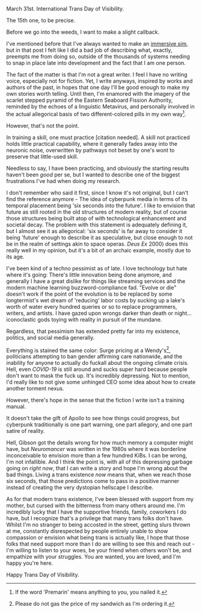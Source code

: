 <!--
.. title: Six Seconds
.. slug: six-seconds
.. date: 2024-03-31 18:00:00 UTC-04:00
.. tags: tdov
.. category: personal
.. previewimage: /images/paradiso.jpg
.. description: Musing on the perils of writing speculative fiction, in the context of primarily being trans, but also some tech and politics
.. type: text
-->


March 31st. International Trans Day of Visibility. 

The 15th one, to be precise. 

Before we go into the weeds, I want to make a slight callback.

I've mentioned before that I've always wanted to make an [immersive sim](https://blog.autumnrain.cc/posts/encroaching-darkness/), but in that post I felt like I did a bad job of describing what, exactly, preempts me from doing so, outside of the thousands of systems needing to snap in place late into development and the fact that I am one person. 

The fact of the matter is that I'm not a great writer. I feel I have no writing voice, especially not for fiction. Yet, I write anyways, inspired by works and authors of the past, in hopes that one day I'll be good enough to make my own stories worth telling. Until then, I'm enamored with the imagery of the scarlet stepped pyramid of the Eastern Seaboard Fission Authority, reminded by the echoes of a linguistic Metavirus, and personally involved in the actual allegorical basis of two different-colored pills in my own way[^1]. 

<!-- TEASER_END -->

However, that's not the point.

In training a skill, one must practice [citation needed]. A skill not practiced holds little practical capability, where it generally fades away into the neuronic noise, overwritten by pathways not beset by one's wont to preserve that little-used skill. 

Needless to say, I have been practicing, and obviously the starting results haven't been *good* per se, but I wanted to describe one of the biggest frustrations I've had when doing my research.

I don't remember who said it first, since I know it's not original, but I can't find the reference anymore - The idea of cyberpunk media in terms of its temporal placement being 'six seconds into the future'. 
I like to envision that future as still rooted in the old structures of modern reality, but of course those structures being built atop of with technological enhancement and societal decay. The problem with this statement is adequately defining it, but I almost see it as allegorical: 'six seconds' is far away to consider it being 'future' enough to describe it as speculative, but close enough to not be in the realm of settings akin to space operas. *Deus Ex* 2000) does this really well in my opinion, but it's a bit of an archaic example, mostly due to its age.

I've been kind of a techno pessimist as of late. I love technology but hate where it's going: There's little innovation being done anymore, and generally I have a great dislike for things like streaming services and the modern machine learning buzzword-compliance fad. "Evolve or die" doesn't work if the point of the evolution is to be replaced by some longtermist's wet dream of 'reducing' labor costs by sucking up a lake's worth of water every hundred queries or so to replace programmers, writers, and artists. I have gazed upon wrongs darker than death or night... iconoclastic gods toying with reality in pursuit of the mundane.

Regardless, that pessimism has extended pretty far into my existence, politics, and social media generally. 

Everything is stained the same color: Surge pricing at a Wendy's[^2], politicians attempting to ban gender affirming care nationwide, and the inability for anyone to actually do fuckall about the ongoing climate crisis.
Hell, even *COVID-19* is still around and sucks super hard because people don't want to mask the fuck up. It's incredibly depressing. Not to mention, I'd really like to not give some unhinged CEO some idea about how to create another torment nexus.

However, there's hope in the sense that the fiction I write isn't a training manual. 

It doesn't take the gift of Apollo to see how things could progress, but cyberpunk traditionally is one part warning, one part allegory, and one part satire of reality.

Hell, Gibson got the details wrong for how much memory a computer might have, but *Neuromancer* was written in the 1980s where it was borderline inconceivable to envision more than a few hundred KiBs. I can be wrong, I'm not infallible. And I think the point is, with all of this depressing garbage going on *right now*, that I can write a story and hope I'm wrong about the bad things. Living a trans existence *now* means that, when we reach those six seconds, that those predictions come to pass in a positive manner instead of creating the very dystopian hellscape I describe. 

As for that modern trans existence, I've been blessed with support from my mother, but cursed with the bitterness from many others around me. I'm incredibly lucky that I have the supportive friends, family, coworkers I do have, but I recognize that's a privilege that many trans folks don't have. Whilst I'm no stranger to being accosted in the street, getting slurs thrown at me, constantly disrespected by people entirely unable to show compassion or envision what being trans is actually like, I hope that those folks that need support more than I do are willing to see this and reach out - I'm willing to listen to your woes, be your friend when others won't be, and empathize with your struggles. You are wanted, you are loved, and I'm happy you're here.

Happy Trans Day of Visibility.

[^1]:  If the word 'Premarin' means anything to you, you nailed it. 
[^2]:  Please do not gas the price of my sandwich as I'm ordering it. 

